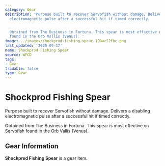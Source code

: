 ```yaml
---
category: Gear
description: 'Purpose built to recover Servofish without damage. Delivers a disabling
  electromagnetic pulse after a successful hit if timed correctly.


  Obtained from The Business in Fortuna. This spear is most effective on Servofish
  found in the Orb Vallis (Venus). '
image: ../images/shockprod-fishing-spear-198ae52fbc.png
last_updated: '2025-09-17'
name: Shockprod Fishing Spear
source: WFCD
tags:
- Gear
tradable: false
type: Gear
---
```


# Shockprod Fishing Spear

Purpose built to recover Servofish without damage. Delivers a disabling electromagnetic pulse after a successful hit if timed correctly.

Obtained from The Business in Fortuna. This spear is most effective on Servofish found in the Orb Vallis (Venus). 

## Gear Information

**Shockprod Fishing Spear** is a gear item.

